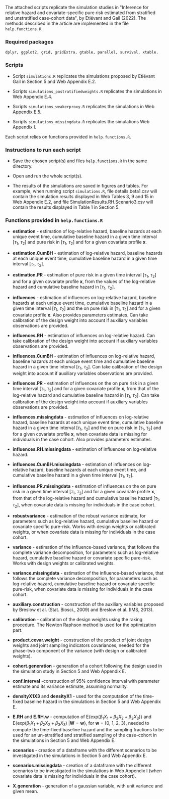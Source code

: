 
The attached scripts replicate the simulation studies in "Inference for relative hazard and covariate-specific pure risk estimated from stratified and unstratified case-cohort data", by Etiévant and Gail (2022). The methods described in the article are implemented in the file `help.functions.R`.

### Required packages 

```
dplyr, ggplot2, grid, gridExtra, gtable, parallel, survival, xtable.
```

### Scripts

* Script `simulations.R` replicates the simulations proposed by Etiévant Gail in Section 5 and Web Appendix E.2.

* Scripts `simulations_postratifiedweights.R` replicates the simulations in Web Appendix E.4.

* Scripts `simulations_weakerproxy.R` replicates the simulations in Web Appendix E.5.

* Scripts `simulations_missingdata.R` replicates the simulations Web Appendix I.

Each script relies on functions provided in `help.functions.R`.


### Instructions to run each script

* Save the chosen script(s) and files `help.functions.R` in the same directory.

* Open and run the whole script(s).

* The results of the simulations are saved in figures and tables. For example, when running script `simulations.R`, file details.beta1.csv will contain the simulation results displayed in Web Tables 3, 9 and 15 in Web Appendix E.2, and file SimulationResults.RH.Scenario3.csv will contain the results displayed in Table 1 in Section 5.


### Functions provided in `help.functions.R`

* **estimation** - estimation of log-relative hazard, baseline hazards at each unique event time, cumulative baseline hazard in a given time interval [$\tau_1$, $\tau_2$] and pure risk in [$\tau_1$, $\tau_2$] and for a given covariate profile $\bm{x}$.

* **estimation.CumBH** - estimation of log-relative hazard, baseline hazards at each unique event time, cumulative baseline hazard in a given time interval [$\tau_1$, $\tau_2$].

* **estimation.PR** - estimation of pure risk in a given time interval [$\tau_1$, $\tau_2$] and for a given covariate profile $\bm{x}$, from the values of the log-relative hazard and cumulative baseline hazard in [$\tau_1$, $\tau_2$].

* **influences** - estimation of influences on log-relative hazard, baseline hazards at each unique event time, cumulative baseline hazard in a given time interval [$\tau_1$, $\tau_2$] and the on pure risk in [$\tau_1$, $\tau_2$] and for a given covariate profile $\bm{x}$. Also provides parameters estimates. Can take calibration of the design weight into account if auxiliary variables observations are provided.

* **influences.RH** - estimation of influences on log-relative hazard. Can take calibration of the design weight into account if auxiliary variables observations are provided.

* **influences.CumBH** - estimation of influences on log-relative hazard, baseline hazards at each unique event time and cumulative baseline hazard in a given time interval [$\tau_1$, $\tau_2$]. Can take calibration of the design weight into account if auxiliary variables observations are provided.

* **influences.PR** - estimation of influences on the on pure risk in a given time interval [$\tau_1$, $\tau_2$] and for a given covariate profile $\bm{x}$, from that of the log-relative hazard and cumulative baseline hazard in [$\tau_1$, $\tau_2$]. Can take calibration of the design weight into account if auxiliary variables observations are provided.

* **influences.missingdata** - estimation of influences on log-relative hazard, baseline hazards at each unique event time, cumulative baseline hazard in a given time interval [$\tau_1$, $\tau_2$] and the on pure risk in [$\tau_1$, $\tau_2$] and for a given covariate profile $\bm{x}$, when covariate data is missing for individuals in the case cohort. Also provides parameters estimates.

* **influences.RH.missingdata** - estimation of influences on log-relative hazard.

* **influences.CumBH.missingdata** - estimation of influences on log-relative hazard, baseline hazards at each unique event time, and cumulative baseline hazard in a given time interval [$\tau_1$, $\tau_2$].

* **influences.PR.missingdata** - estimation of influences on the on pure risk in a given time interval [$\tau_1$, $\tau_2$] and for a given covariate profile $\bm{x}$, from that of the log-relative hazard and cumulative baseline hazard [$\tau_1$, $\tau_2$], when covariate data is missing for individuals in the case cohort. 

* **robustvariance** - estimation of the robust variance estimate, for parameters such as log-relative hazard, cumulative baseline hazard or covariate specific pure-risk. Works with design weights or calibrated weights, or when covariate data is missing for individuals in the case cohort.

* **variance** - estimation of the influence-based variance, that follows the complete variance decomposition, for parameters such as log-relative hazard, cumulative baseline hazard or covariate specific pure-risk. Works with design weights or calibrated weights.

* **variance.missingdata** - estimation of the influence-based variance, that follows the complete variance decomposition, for parameters such as log-relative hazard, cumulative baseline hazard or covariate specific pure-risk, when covariate data is missing for individuals in the case cohort.

* **auxiliary.construction** - construction of the auxiliary variables proposed by Breslow et al. (Stat. Biosci., 2009) and Breslow et al. (IMS, 2013). 

* **calibration** - calibration of the design weights using the raking procedure. The Newton Raphson method is used for the optimization part.

* **product.covar.weight** - construction of the product of joint design weights and joint sampling indicators covariances, needed for the phase-two component of the variance (with design or calibrated weights).

* **cohort.generation** - generation of a cohort following the design used in the simulation study in Section 5 and Web Appendix E.

* **conf.interval** -construction of 95% confidence interval with parameter estimate and its variance estimate, assuming normality.

* **densityX1X3** and **densityX1** - used for the computation of the time-fixed baseline hazard in the simulations in Section 5 and Web Appendix E.

* **E.RH** and **E.RH.w** - computation of E{exp($\beta_1 X_1 + \beta_2 X_2 + \beta_3 X_3$)} and E{exp($\beta_1 X_1 + \beta_2 X_2 + \beta_3 X_3)$ $| \bm{W} = \bm{w}$}, for $\bm{w}$ = {0, 1, 2, 3},  needed to compute the time-fixed baseline hazard and the sampling fractions to be used for an un-stratified and stratified sampling of the case-cohort in the simulations in Section 5 and Web Appendix E.

* **scenarios** - creation of a dataframe with the different scenarios to be investigated in the simulations in Section 5 and Web Appendix E.

* **scenarios.missingdata** - creation of a dataframe with the different scenarios to be investigated in the simulations in Web Appendix I (when covariate data is missing for individuals in the case cohort).
* **X.generation** - generation of a gaussian variable, with unit variance and given mean.
 
